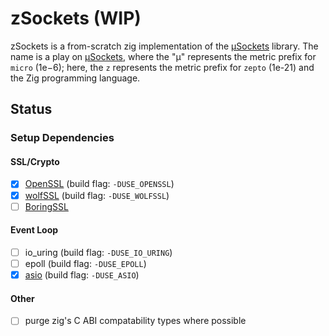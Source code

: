 # zSockets (WIP)

zSockets is a from-scratch zig implementation of the [µSockets](https://github.com/uNetworking/uSockets) library. The name is a play on [µSockets](https://github.com/uNetworking/uSockets), where the "µ" represents the metric prefix for `micro` (1e−6); here, the `z` represents the metric prefix for `zepto` (1e-21) and the Zig programming language.

## Status

### Setup Dependencies

#### SSL/Crypto
- [x] [OpenSSL](https://github.com/kassane/openssl-zig) (build flag: `-DUSE_OPENSSL`)
- [x] [wolfSSL](https://github.com/cryptodeal/wolfssl-zig) (build flag: `-DUSE_WOLFSSL`)
- [ ] [BoringSSL]()

#### Event Loop
- [ ] io_uring (build flag: `-DUSE_IO_URING`)
- [ ] epoll (build flag: `-DUSE_EPOLL`)
- [x] [asio](https://github.com/kassane/asio) (build flag: `-DUSE_ASIO`)

#### Other
- [ ] purge zig's C ABI compatability types where possible
